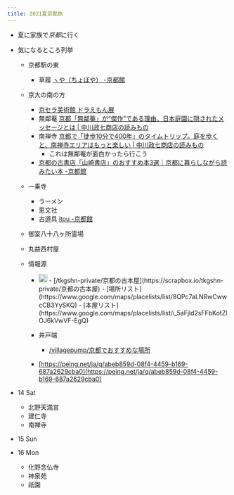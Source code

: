 ```yaml
---
title: 2021夏京都旅
---
```


* 夏に家族で*京都*に行く

* 気になるところ列挙
  
  * 京都駅の東
    
    * 草履 [ヽや（ちょぼや） -京都館](https://www.kyotokan.jp/read/my-local-guide-kyoto-02-10/)
  * 京大の南の方
    
    * [京セラ美術館 ドラえもん展](https://kyotocity-kyocera.museum/exhibition/20210710-0905)
    * 無鄰菴 [京都「無鄰菴」が“傑作”である理由。日本庭園に隠されたメッセージとは | 中川政七商店の読みもの](https://story.nakagawa-masashichi.jp/102276)
    * 南禅寺 [京都で「徒歩10分で400年」のタイムトリップ。庭を歩くと、南禅寺エリアはもっと楽しい | 中川政七商店の読みもの](https://story.nakagawa-masashichi.jp/102246)
      * これは無鄰菴が面白かったら行こう
    * [京都の古書店「山崎書店」のおすすめ本3選｜京都に暮らしながら読みたい本 -京都館](https://www.kyotokan.jp/read/books-001/)
  * 一乗寺
    
    * ラーメン
    * 恵文社
    * 古道具  [itou -京都館](https://www.kyotokan.jp/read/my-local-guide-kyoto-01-03/)
  * 御室八十八ヶ所霊場
  
  * 丸益西村屋
  
  * 情報源
    
    * <img src='https://scrapbox.io/api/pages/blu3mo-public/tkgshn/icon' alt='tkgshn.icon' height="19.5"/>
        - [/tkgshn-private/京都の古本屋](https://scrapbox.io/tkgshn-private/京都の古本屋)
        - [場所リスト](https://www.google.com/maps/placelists/list/8QPc7aLNRwCwwcCB3YySKQ)
        - [本屋リスト](https://www.google.com/maps/placelists/list/i_5aFjld2sFFbKotZlOJ6kVwVF-EgQ)
      
    * 井戸端
      * [/villagepump/京都でおすすめな場所](https://scrapbox.io/villagepump/京都でおすすめな場所)
    * [https://peing.net/ja/q/abeb859d-08f4-4459-b169-687a2629cba0](https://peing.net/ja/q/abeb859d-08f4-4459-b169-687a2629cba0)
* 14 Sat
  
  * 北野天満宮
  * 建仁寺
  * 南禅寺
* 15 Sun

* 16 Mon
  
  * 化野念仏寺
  * 神泉苑
  * 祇園
